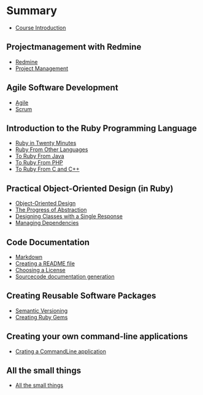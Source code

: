 # Summary

* [Course Introduction](README.md)

## Projectmanagement with Redmine

* [Redmine](redmine/redmine.md)
* [Project Management](redmine/projectmanagement.md)

## Agile Software Development

* [Agile](agile/agile.md)
* [Scrum](agile/scrum.md)

## Introduction to the Ruby Programming Language

* [Ruby in Twenty Minutes](ruby/ruby_in_twenty_minutes.md)
* [Ruby From Other Languages](ruby/ruby_from_other_languages.md)
* [To Ruby From Java](ruby/to_ruby_from_java.md)
* [To Ruby From PHP](ruby/to_ruby_from_php.md)
* [To Ruby From C and C++](ruby/to_ruby_from_c_and_c++.md)

## Practical Object-Oriented Design \(in Ruby\)

* [Object-Oriented Design](POODR/object-oriented_design.md)
* [The Progress of Abstraction](the_progress_of_abstraction/the_progress_of_abstraction.md)
* [Designing Classes with a Single Response](POODR/designing_classes_with_a_single_response.md)
* [Managing Dependencies](POODR/managing_dependencies.md)


## Code Documentation

* [Markdown](documentation/markdown.md)
* [Creating a README file](documentation/creating-a-readme.md)
* [Choosing a License](documentation/licences.md)
* [Sourcecode documentation generation](documentation/doc-generation.md)
<!-- * [UML](documentation/uml.md) -->

## Creating Reusable Software Packages

* [Semantic Versioning](ruby-gems/semantic-versioning.md)
* [Creating Ruby Gems](ruby-gems/creating_ruby_gems.md)

## Creating your own command-line applications

* [Crating a CommandLine application](ruby-cli/crating_a_commandline_application.md)

## All the small things

* [All the small things](all-the-small-things/README.md)

<!-- ## Software Testing

* [Unit testing](unit_testing/unit_testing.md)
* Rake test automation

## Continues Integration

* Introduction

## Continues Delivery

* Introduction 

## Design Patterns and Code Smells

* [Design Patterns](designpatterns/design_patterns.md)
* Codesmells
* Refactoring

## Exercise

* [Thermostat](excercise/thermostat.md) -->

